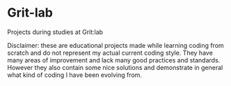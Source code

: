 # Grit-lab
Projects during studies at Grit:lab

Disclaimer: these are educational projects made while learning coding from scratch and do not represent my actual current coding style. They have many areas of improvement and lack many good practices and standards. However they also contain some nice solutions and demonstrate in general what kind of coding I have been evolving from.
